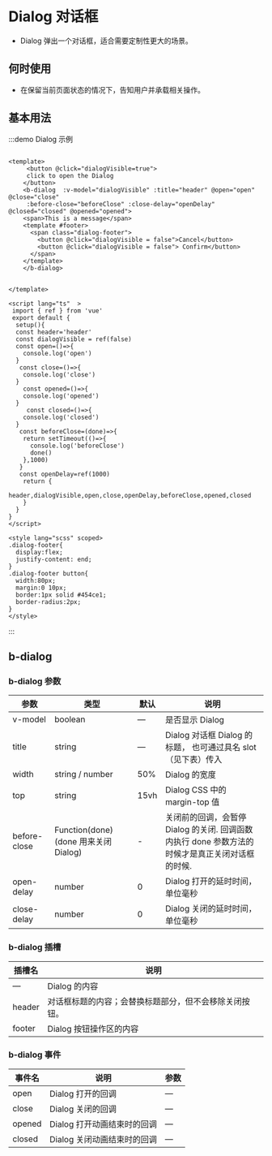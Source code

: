 # Dialog 对话框

+ Dialog 弹出一个对话框，适合需要定制性更大的场景。

## 何时使用

+ 在保留当前页面状态的情况下，告知用户并承载相关操作。

## 基本用法

:::demo Dialog 示例

```vue

<template>
     <button @click="dialogVisible=true">
     click to open the Dialog
    </button>
    <b-dialog  :v-model="dialogVisible" :title="header" @open="open" @close="close"
     :before-close="beforeClose" :close-delay="openDelay" @closed="closed" @opened="opened">
    <span>This is a message</span>
    <template #footer>
      <span class="dialog-footer">
        <button @click="dialogVisible = false">Cancel</button>
        <button @click="dialogVisible = false"> Confirm</button>
      </span>
    </template>
    </b-dialog>


</template>

<script lang="ts"  >
 import { ref } from 'vue'
 export default {
  setup(){
  const header='header'
  const dialogVisible = ref(false)
  const open=()=>{
    console.log('open')
  }
   const close=()=>{
    console.log('close')
  }
    const opened=()=>{
    console.log('opened')
  }
     const closed=()=>{
    console.log('closed')
  }
   const beforeClose=(done)=>{
    return setTimeout(()=>{
      console.log('beforeClose')
      done()
    },1000)
   }
   const openDelay=ref(1000)
    return {
      header,dialogVisible,open,close,openDelay,beforeClose,opened,closed
    }
  }
}
</script>

<style lang="scss" scoped>
.dialog-footer{
  display:flex;
  justify-content: end;
}
.dialog-footer button{
  width:80px;
  margin:0 10px;
  border:1px solid #454ce1;
  border-radius:2px;
}
</style>
```

:::

## b-dialog

### b-dialog 参数

| 参数 | 类型 | 默认 | 说明 |
| ---- | ---- | ---- | ---- |
| v-model | boolean |  —    | 是否显示 Dialog |
| title | string |  —    | Dialog 对话框 Dialog 的标题， 也可通过具名 slot （见下表）传入 |
| width |string / number| 50%| Dialog 的宽度  |
| top | string | 15vh | Dialog CSS 中的 margin-top 值  |
| before-close | Function(done) (done 用来关闭 Dialog) | - | 关闭前的回调，会暂停 Dialog 的关闭. 回调函数内执行 done 参数方法的时候才是真正关闭对话框的时候. |
| open-delay | number | 0 | Dialog 打开的延时时间，单位毫秒 |
| close-delay | number | 0 | Dialog 关闭的延时时间，单位毫秒 |

### b-dialog 插槽

| 插槽名 | 说明 |
| ---- | ---- |
|   — |  Dialog 的内容  |
| header |对话框标题的内容；会替换标题部分，但不会移除关闭按钮。 |
| footer | Dialog 按钮操作区的内容|

### b-dialog 事件

| 事件名 | 说明 | 参数  |
| ---- | ---- | ---- | 
| open | Dialog 打开的回调 |  —    |
| close | Dialog 关闭的回调 |  —    | 
| opened | Dialog 打开动画结束时的回调 |  —    |
| closed | Dialog 关闭动画结束时的回调 |  —    | 
